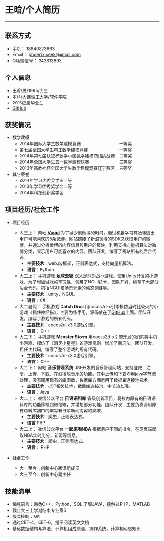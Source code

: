 # 王晗/个人简历

 

---
## 联系方式 ##

 - 手机： 18840823663
 - Email： phoenix.seek@gmail.com
 - QQ/微信号： 342813893

## 个人信息 ##

 - 王晗/男/1995/大三
 - 本科/大连理工大学/软件学院
 - 2016应届毕业生
 - [GitHub][1] 


## 获奖情况 ##

 - 数学建模
     - 2014年国际大学生数学建模竞赛&emsp;&emsp;&emsp;&emsp;&emsp;&emsp;&emsp;&emsp;&emsp;一等奖
     - 第七届全国大学生电工数学建模竞赛&emsp;&emsp;&emsp;&emsp;&emsp;&emsp;&emsp; 一等奖
     - 2014年第七届认证杯数学中国数学建模网络挑战赛&emsp;二等奖
     - 2014年全国大学生五一数学建模联赛&emsp;&emsp;&emsp;&emsp;&emsp;&emsp;&emsp;三等奖
     - 2013年高教社杯全国大学生数学建模竞赛辽宁赛区&emsp;三等奖
 - 其它荣誉
    - 2014年学习优秀奖学金一等
    - 2013年学习优秀奖学金二等
    - 2014年科技创新奖学金

## 项目经历/社会工作 ##
 - 项目经历
    - 大三上： 网站 **[Vcool][3]** 为了减少刷微博的时间，通过机器学习算法筛选出用户可能喜欢的5条微博。网站链接了新浪微博的SDK来获取用户的微博，并通过分析微博的内容信息和用户的反映，利用支持向量机算法对微博分类，显示用户可能喜欢的内容。团队开发，编写了网站所有的后台代码。
	    - **主要技术**：web.py框架，正则表达式，支持向量机算法。 
	    - **语言**：Python
    - 大三上： 手机游戏 **足球去哪** 双人足球对战小游戏。使用Unity开发的小游戏，为了增加游戏的可玩性，使用了NGUI技术。团队开发，编写了大部分后台代码，包括NGUI和场景元素的动态创建等。
	    - **主要技术**：unity，NGUI。 
	    - **语言**：C#
    - 大二暑假： 手机游戏 **Catch Drop** 用cocos2d-x引擎模仿当时比较火的小游戏《抓住神经猫》，主要为练手用，源码放在了[GitHub][2]上面。团队开发，编写了游戏的所有代码。 
	    - **主要技术**：cocos2d-x3.0游戏引擎。 
	    - **语言**： C++
    - 大二下： 手机游戏 **Monster Storm** 用cocos2d-x引擎开发的消除类手机小游戏，模仿了《消灭小星星》的游戏规则，增加了新玩法。团队开发，担任主代码，编写了整个游戏的所有代码。 
	    - **主要技术**：cocos2d-x3.0游戏引擎。
	    - **语言**： C++
    - 大二下： 网站 **音乐管理系统** JSP开发的音乐管理网站，支持登陆、注册，上传、下载、在线播放音乐的功能。其中上传和下载均用java字节流处理，没有调用现有的库函数，数据库方面运用了数据库连接池技术。 
	    - **主要技术**：JSP相关技术，数据库连接池，字节流处理。
	    - **语言**：Java
    - 大二上： 微信公众平台 **日语语料库** 省级创新项目，将校内原有的日语语料库的功能移植到微信端，并增加部分功能。团队开发，主要负责调用原有语料库接口的编写和日语新闻内容的爬取。 
	    - **主要技术**：爬虫，正则表达式。 
	    - **语言** PHP
    - 大二上： 微信公众平台 **一起来看NBA** 根据用户不同的指令，在网页端爬取NBA实时比分，新闻等信息。
	    - **主要技术**：爬虫，正则表达式。
	    - **语言**： PHP



 - 社会工作
     - 大一至今：创新中心腾讯组成员
     - 大三至今：创新中心副主任

## 技能清单 ##

 - 编程语言：熟悉C++，Python，SQL 了解JAVA，接触过PHP，MATLAB
 - 截止大三上学期结束专业第5
 - 版本控制：Git
 - 通过CET-4，CET-6，擅于阅读英文文档
 - 基础数据结构与算法，计算机组成原理，操作系统，计算机网络知识

----------
     

     
 


  [1]: https://github.com/D-W-
  [2]: https://github.com/D-W-/Classes
  [3]: http://vcoool.sinaapp.com/